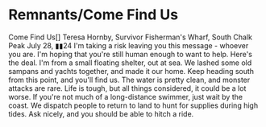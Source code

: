 # Remnants/Come Find Us

Come Find Us[]
Teresa Hornby, Survivor
Fisherman's Wharf, South Chalk Peak
July 28, ▮▮24
I'm taking a risk leaving you this message - whoever you are. I'm hoping that you're still human enough to want to help. Here's the deal. I'm from a small floating shelter, out at sea. We lashed some old sampans and yachts together, and made it our home. Keep heading south from this point, and you'll find us. The water is pretty clean, and monster attacks are rare. Life is tough, but all things considered, it could be a lot worse.
If you're not much of a long-distance swimmer, just wait by the coast. We dispatch people to return to land to hunt for supplies during high tides. Ask nicely, and you should be able to hitch a ride.

